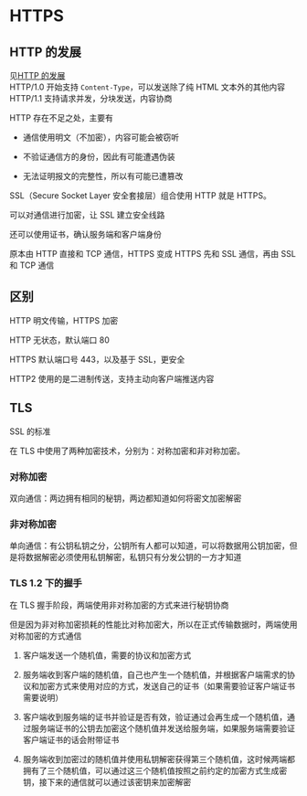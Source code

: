 # HTTPS

## HTTP 的发展

见[HTTP 的发展](https://developer.mozilla.org/zh-CN/docs/Web/HTTP/Basics_of_HTTP/Evolution_of_HTTP)  
HTTP/1.0 开始支持 `Content-Type`，可以发送除了纯 HTML 文本外的其他内容
HTTP/1.1 支持请求并发，分块发送，内容协商

HTTP 存在不足之处，主要有

- 通信使用明文（不加密），内容可能会被窃听

- 不验证通信方的身份，因此有可能遭遇伪装

- 无法证明报文的完整性，所以有可能已遭篡改

SSL（Secure Socket Layer 安全套接层）组合使用 HTTP 就是 HTTPS。

可以对通信进行加密，让 SSL 建立安全线路

还可以使用证书，确认服务端和客户端身份

原本由 HTTP 直接和 TCP 通信，HTTPS 变成 HTTPS 先和 SSL 通信，再由 SSL 和 TCP 通信

## 区别

HTTP 明文传输，HTTPS 加密

HTTP 无状态，默认端口 80

HTTPS 默认端口号 443，以及基于 SSL，更安全

HTTP2 使用的是二进制传送，支持主动向客户端推送内容

## TLS

SSL 的标准

在 TLS 中使用了两种加密技术，分别为：对称加密和非对称加密。

### 对称加密

双向通信：两边拥有相同的秘钥，两边都知道如何将密文加密解密

### 非对称加密

单向通信：有公钥私钥之分，公钥所有人都可以知道，可以将数据用公钥加密，但是将数据解密必须使用私钥解密，私钥只有分发公钥的一方才知道

### TLS 1.2 下的握手

在 TLS 握手阶段，两端使用非对称加密的方式来进行秘钥协商

但是因为非对称加密损耗的性能比对称加密大，所以在正式传输数据时，两端使用对称加密的方式通信

1.  客户端发送一个随机值，需要的协议和加密方式

2.  服务端收到客户端的随机值，自己也产生一个随机值，并根据客户端需求的协议和加密方式来使用对应的方式，发送自己的证书（如果需要验证客户端证书需要说明）

3.  客户端收到服务端的证书并验证是否有效，验证通过会再生成一个随机值，通过服务端证书的公钥去加密这个随机值并发送给服务端，如果服务端需要验证客户端证书的话会附带证书

4.  服务端收到加密过的随机值并使用私钥解密获得第三个随机值，这时候两端都拥有了三个随机值，可以通过这三个随机值按照之前约定的加密方式生成密钥，接下来的通信就可以通过该密钥来加密解密
